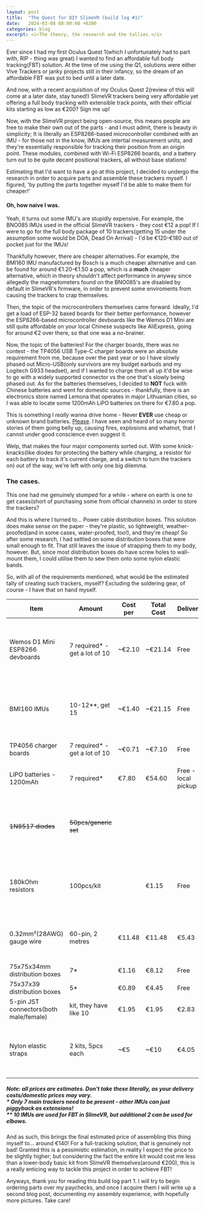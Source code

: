 ```yaml
---
layout: post
title:  "The Quest for DIY SlimeVR (build log #1)"
date:   2024-03-08 08:00:00 +0200
categories: blog
excerpt: <i>The theory, the research and the tallies.</i>
---
```


Ever since I had my first Oculus Quest 1(which I unfortunately had to part with, RIP - thing was great) I wanted to find an affordable full body tracking(FBT) solution. At the time of me using the Q1, solutions were either Vive Trackers or janky projects still in their infancy, so the dream of an affordable FBT was put to bed until a later date.

And now, with a recent acquisition of my Oculus Quest 2(review of this will come at a later date, stay tuned!) SlimeVR trackers being very affordable yet offering a full body tracking with extensible track points, with their official kits starting as low as €200? Sign me up!

Now, with the SlimeVR project being open-source, this means people are free to make their own out of the parts - and I must admit, there is beauty in simplicity; It is literally an ESP8266-based microcontroller combined with an IMU - for those not in the know, IMUs are intertial measurement units, and they're essentially responsible for tracking their position from an origin point. These modules, combined with Wi-Fi ESP8266 boards, and a battery turn out to be quite decent positional trackers, all without base stations!

Estimating that I'd want to have a go at this project, I decided to undergo the research in order to acquire parts and assemble these trackers myself. I figured, 'by putting the parts together myself I'd be able to make them for cheaper!'

#### **Oh, how naive I was.**

Yeah, it turns out some IMU's are stupidly expensive. For example, the BNO085 IMUs used in the official SlimeVR trackers - they cost €12 a pop! If I were to go for the full body package of 10 trackers(getting 15 under the assumption some would be DOA, Dead On Arrival) - I'd be €120-€180 out of pocket just for the IMUs! <br>

Thankfully however, there are cheaper alternatives. For example, the BMI160 IMU manufactured by Bosch is a much cheaper alternative and can be found for around €1.20-€1.50 a pop, which is a **much** cheaper alternative, which in theory shouldn't affect performance in anyway since allegedly the magnetometers found on the BNO085's are disabled by default in SlimeVR's firmware, in order to prevent some enviroments from causing the trackers to crap themselves.

Then, the topic of the microcontrollers themselves came forward. Ideally, I'd get a load of ESP-32 based boards for their better performance, however the ESP8266-based microcontroller devboards like the Wemos D1 Mini are still quite affordable on your local Chinese suspects like AliExpress, going for around €2 over there, so that one was a no-brainer.

Now, the topic of the batteries! For the charger boards, there was no contest - the TP4056 USB Type-C charger boards were an absolute requirement from me, because over the past year or so I have slowly phased out Micro-USB(only survivors are my budget earbuds and my Logitech G933 headset), and if I wanted to charge them all up it'd be wise to go with a widely supported connector vs the one that's slowly being phased out. As for the batteries themselves, I decided to **NOT** fuck with Chinese batteries and went for domestic sources - thankfully, there is an electronics store named Lemona that operates in major Lithuanian cities, so I was able to locate some 1200mAh LiPO batteries on there for €7.80 a pop.<br>

This is something I *really* wanna drive home - Never **EVER** use cheap or unknown brand batteries. <ins>Please</ins>. I have seen and heard of so many horror stories of them going belly up, causing fires, explosions and whatnot, that I cannot under good conscience even suggest it.

Welp, that makes the four major components sorted out. With some knick-knacks(like diodes for protecting the battery while charging, a resistor for each battery to track it's current charge, and a switch to turn the trackers on) out of the way, we're left with only one big dilemma.

### The cases.

This one had me genuinely stumped for a while - where on earth is one to get cases(short of purchasing some from official channels) in order to store the trackers?

And this is where I turned to... Power cable distribution boxes. This solution does make sense on the paper - they're plastic, so lightweight, weather-proofed(and in some cases, water-proofed, too!), and they're cheap! So after some research, I had settled on some distribution boxes that were small enough to fit. That still leaves the issue of strapping them to my body, however. But, since most distribution boxes do have screw holes to wall-mount them, I could utilise them to sew them onto some nylon elastic bands.

So, with all of the requirements mentioned, what would be the estimated tally of creating such trackers, myself? Excluding the soldering gear, of course - I have that on hand myself.

| **Item** | **Amount** | **Cost per** | **Total Cost** | **Delivery** | **Link** | **Notes** |
| --- | --- | --- | --- | --- | --- | --- |
| Wemos D1 Mini ESP8266 devboards | 7 required* - get a lot of 10 | ~€2.10 | ~€21.14 | Free | [AliExpress][ali-wemosd1] | Main board - required, but perhaps other ESP8266 devboards go for cheaper? |
| BMI160 IMUs | 10-12**, get 15 | ~€1.40 | ~€21.15 | Free | [AliExpress][ali-bmi160] | The go-to IMUs for DIYers, because BNO085's are too much $$$ |
| TP4056 charger boards | 7 required* - get a lot of 10 | ~€0.71 | ~€7.10 | Free | [AliExpress][ali-tp4056] | Must-have if using batteries. |
| LiPO batteries - 1200mAh | 7 required* | €7.80 | €54.60 | Free - local pickup | [Lemona][lemona-battery] | Don't mess with Chinese generics. |
| ~~1N8517 diodes~~ | ~~50pcs/generic set~~ |     |     |     | [AliExpress][ali-diodes] | I already had comaptible 1N8519 diodes on hand, so can ignore this. |
| 180kOhm resistors | 100pcs/kit |     | €1.15 | Free | [AliExpress][ali-resistor] | May not even need these if I locate enough in my personal stash. |
| 0.32mm²(28AWG) gauge wire | 60-pin, 2 metres | €11.48 | €11.48 | €5.43 | [AliExpress][ali-wiring] | I might have some laying around... or I might just go for local purchase. |
| 75x75x34mm distribution boxes | 7*  | €1.16 | €8.12 | Free | [Moki-Vezi][mokveza-bigbox] |     |
| 75x37x39 distribution boxes | 5*  | €0.89 | €4.45 | Free | [Moki-Vezi][mokveza-smallbox] |     |
| 5-pin JST connectors(both male/female) | kit, they have like 10 | €1.95 | €1.95 | €2.83 | [AliExpress][ali-jst] |     |
| Nylon elastic straps | 2 kits, 5pcs each | ~€5 | ~€10 | €4.05 | AliExpress | Maybe get different sizes, some for IMU extensions vs main assemblies? |

<h5><b>Note:</b> all prices are estimates. Don't take these literally, as your delivery costs/domestic prices may vary.<br>
<b>*</b> Only 7 main trackers need to be present - other IMUs can just piggyback as extensions!<br>
<b>**</b> 10 IMUs are used for FBT in SlimeVR, but additional 2 can be used for elbows.</h5>
And as such, this brings the final estimated price of assembling this thing myself to... around €140! For a full-tracking solution, that is genuinely not bad! Granted this is a pessimistic estimation, in reality I expect the price to be slightly higher; but considering the fact the entire kit would cost me less than a lower-body basic kit from SlimeVR themselves(around €200), this is a really enticing way to tackle this project in order to achieve FBT!

Anyways, thank you for reading this build log part 1. I will try to begin ordering parts over my paychecks, and once I acquire them I will write up a second blog post, documenting my assembly experience, with hopefully more pictures. Take care!

[ali-wemosd1]: https://vi.aliexpress.com/item/1005006473868001.html

[ali-bmi160]: https://vi.aliexpress.com/item/1005006207624812.html

[ali-tp4056]: https://vi.aliexpress.com/item/32649780468.html

[ali-resistor]: https://vi.aliexpress.com/item/1005002475253173.html

[ali-wiring]: https://vi.aliexpress.com/item/1005004501190350.html

[ali-jst]: https://vi.aliexpress.com/item/1005005961786030.html

[ali-diodes]: https://vi.aliexpress.com/item/1005005707666232.html

[ali-strap]: https://github.com/jekyll/minima

[lemona-battery]: https://www.lemona.lt/lipo-akumuliatoriaus-cele-3-7v-850mah-6-0x30x48mm-su-jst-lp603048-akyga.html

[mokveza-bigbox]: https://mokivezi.lt/9721970-paskirstymo-dezute-n5-pavirsine-75-x-75-x-39-mm-ip54-pilka

[mokveza-smallbox]: https://mokivezi.lt/9721973-paskirstymo-dezute-n8-pavirsine-75-x-37-x-39-mm-ip54-pilka
